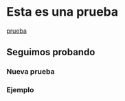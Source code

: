 # Esta es una prueba
[prueba](/Lineamientos/lineamientosTest.md)


## Seguimos probando 
### Nueva prueba
### Ejemplo